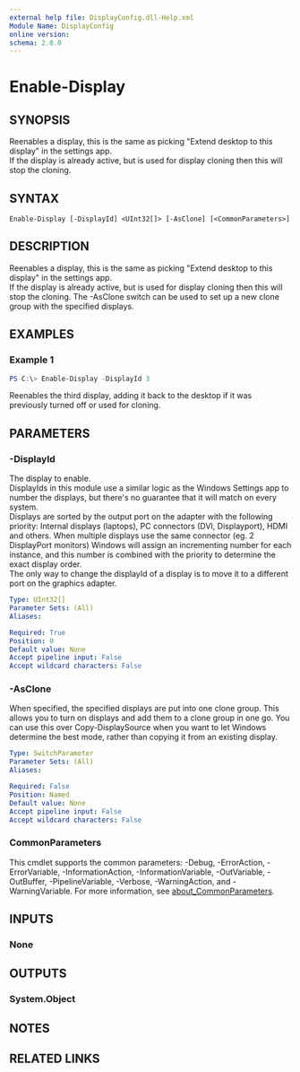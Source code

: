 ```yaml
---
external help file: DisplayConfig.dll-Help.xml
Module Name: DisplayConfig
online version:
schema: 2.0.0
---
```


# Enable-Display

## SYNOPSIS
Reenables a display, this is the same as picking "Extend desktop to this display" in the settings app.  
If the display is already active, but is used for display cloning then this will stop the cloning.

## SYNTAX

```
Enable-Display [-DisplayId] <UInt32[]> [-AsClone] [<CommonParameters>]
```

## DESCRIPTION
Reenables a display, this is the same as picking "Extend desktop to this display" in the settings app.  
If the display is already active, but is used for display cloning then this will stop the cloning.
The -AsClone switch can be used to set up a new clone group with the specified displays.

## EXAMPLES

### Example 1
```powershell
PS C:\> Enable-Display -DisplayId 3
```

Reenables the third display, adding it back to the desktop if it was previously turned off or used for cloning.

## PARAMETERS

### -DisplayId
The display to enable.  
DisplayIds in this module use a similar logic as the Windows Settings app to number the displays, but there's no guarantee that it will match on every system.  
Displays are sorted by the output port on the adapter with the following priority: Internal displays (laptops), PC connectors (DVI, Displayport), HDMI and others.
When multiple displays use the same connector (eg. 2 DisplayPort monitors) Windows will assign an incrementing number for each instance, and this number is combined with the priority to determine the exact display order.  
The only way to change the displayId of a display is to move it to a different port on the graphics adapter.

```yaml
Type: UInt32[]
Parameter Sets: (All)
Aliases:

Required: True
Position: 0
Default value: None
Accept pipeline input: False
Accept wildcard characters: False
```

### -AsClone
When specified, the specified displays are put into one clone group.
This allows you to turn on displays and add them to a clone group in one go.
You can use this over Copy-DisplaySource when you want to let Windows determine the best mode, rather than copying it from an existing display.

```yaml
Type: SwitchParameter
Parameter Sets: (All)
Aliases:

Required: False
Position: Named
Default value: None
Accept pipeline input: False
Accept wildcard characters: False
```

### CommonParameters
This cmdlet supports the common parameters: -Debug, -ErrorAction, -ErrorVariable, -InformationAction, -InformationVariable, -OutVariable, -OutBuffer, -PipelineVariable, -Verbose, -WarningAction, and -WarningVariable. For more information, see [about_CommonParameters](http://go.microsoft.com/fwlink/?LinkID=113216).

## INPUTS

### None

## OUTPUTS

### System.Object
## NOTES

## RELATED LINKS

